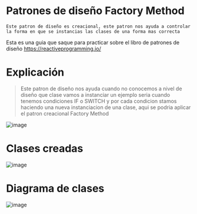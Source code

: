 # Patrones de diseño Factory Method

```
Este patron de diseño es creacional, este patron nos ayuda a controlar la forma en que se instancias las clases de una forma mas correcta
```


Esta es una guia que saque para practicar sobre el libro de patrones de diseño https://reactiveprogramming.io/

# Explicación
> Este patron de diseño nos ayuda cuando no conocemos a nivel de diseño que clase vamos a instanciar un ejemplo seria cuando tenemos condiciones IF o SWITCH y por cada condicion stamos haciendo una nueva instanciacion de una clase, aqui se podria aplicar el patron creacional Factory Method

![image](https://user-images.githubusercontent.com/18556449/236881978-fde9a9d2-5957-44ed-abe4-8fee0bd133c1.png)

# Clases creadas
![image](https://user-images.githubusercontent.com/18556449/236883451-5b302f29-53d5-4247-86c3-228f27b8d5c2.png)

# Diagrama de clases
![image](https://user-images.githubusercontent.com/18556449/236883623-b11044a6-d3d8-4d36-87fa-2fce51f58155.png)



